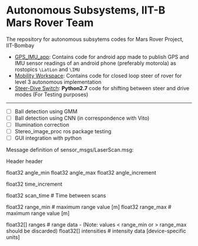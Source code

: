 # Autonomous Subsystems, IIT-B Mars Rover Team
The repository for autonomous subsytems codes for Mars Rover Project, IIT-Bombay

* [GPS_IMU_app](./GPS_IMU_app): Contains code for android app made to publish GPS and IMU sensor readings of an android phone (preferably motorola) as rostopics `\LatLon` and `\IMU`
* [Mobility Workspace](./mobility_ws): Contains code for closed loop steer of rover for level 3 autonomous implementation
* [Steer-Dive Switch](./steer_drive_switch.py): **Python2.7** code for shifting between steer and drive modes (For Testing purposes)

-----------------------------------------------------------------------------------

- [ ] Ball detection using GMM
- [ ] Ball detection using CNN (in correspondence with Vito)
- [ ] Illumination correction
- [ ] Stereo_image_proc ros package testing
- [ ] GUI integration with python

Message definition of sensor_msgs/LaserScan.msg: 

Header header

float32 angle_min
float32 angle_max
float32 angle_increment

float32 time_increment

float32 scan_time # Time between scans

float32 range_min # maximum range value [m]
float32 range_max # maximum range value [m]

float32[] ranges # range data - (Note: values < range_min or > range_max should be discarded)
float32[] intensities # intensity data [device-specific units]
